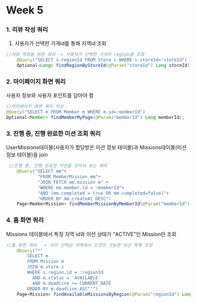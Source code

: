 # Week 5

### 1. 리뷰 작성 쿼리
1. 사용자가 선택한 가게id를 통해 지역id 조회
```java
//리뷰 작정을 위한 쿼리 -> 사용자가 선택한 가게의 region을 조회
    @Query("SELECT s.regionId FROM Store s WHERE s.storeId=:storeId")
    Optional<Long> findRegionByStoreId(@Param("storeId") Long storeId);
```


### 2. 마이페이지 화면 쿼리
사용자 정보와 사용자 포인트를 담아야 함
```java
//마이페이지 화면 쿼리 작성
@Query("SELECT m FROM Member m WHERE m.id=:memberId")
Optional<Member> findMemberMyPage(@Param("memberId") Long memberId);
```

### 3. 진행 중, 진행 완료한 미션 조회 쿼리
UserMissions테이블(사용자가 할당받은 미션 정보 테이블)과 Missions테이블(미션 정보 테이블)을 join
```java
 //진행 중, 진행 완료한 미션을 모아서 보는 쿼리
    @Query("SELECT mm"+
            "FROM MemberMission mm"+
            "JOIN FETCH mm.mission m" +
            "WHERE mm.member.id = :memberId"+
            "AND (mm.completed = true OR mm.completed=false)"+
            "ORDER BY mm.createAt DESC")
    Page<MemberMission> findMemberMissionByMemberId(@Param("memberId") Long memberId, Pageable pageable);

```

### 4. 홈 화면 쿼리
Missions 테이블에서 특정 지역 id와 미션 상태가 "ACTIVE"인 Mission만 조회
```java
//홈 화면 쿼리  -> 이미 선택된 지역에서 도전이 가능한 미션 목록 조회
    @Query("""
        SELECT m
        FROM Mission m
        JOIN m.store s
        WHERE s.region.id = :regionId
          AND m.status = 'AVAILABLE'
          AND m.deadline >= CURRENT_DATE
        ORDER BY m.deadline ASC""")
    Page<Mission> findAvailableMissionsByRegion(@Param("regionId") Long regionId, Pageable pageable);

```